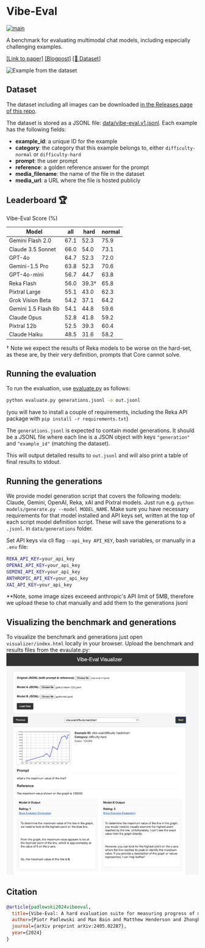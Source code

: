 # Vibe-Eval

[![main](https://github.com/reka-ai/reka-vibe-eval/actions/workflows/actions.yml/badge.svg)](https://github.com/reka-ai/reka-vibe-eval/actions/workflows/actions.yml)

A benchmark for evaluating multimodal chat models, including especially challenging examples.

[[Link to paper]](https://publications.reka.ai/reka-vibe-eval.pdf) [[Blogpost]](https://www.reka.ai/news/vibe-eval) [[🤗 Dataset]](https://huggingface.co/datasets/RekaAI/VibeEval)

![Example from the dataset](figure.png)

## Dataset

The dataset including all images can be downloaded [in the Releases page of this repo](https://github.com/reka-ai/reka-vibe-eval/releases/tag/v1.0.0).

The dataset is stored as a JSONL file: [data/vibe-eval.v1.jsonl](data/vibe-eval.v1.jsonl).
Each example has the following fields:

- **example_id**: a unique ID for the example
- **category**: the category that this example belongs to, either `difficulty-normal` or `difficulty-hard`
- **prompt**: the user prompt
- **reference**: a golden reference answer for the prompt
- **media_filename**: the name of the file in the dataset
- **media_url**: a URL where the file is hosted publicly

## Leaderboard 🏆

Vibe-Eval Score (%)

| Model               | all    | hard  | normal|
|---------------------|--------|-------|-------|
| Gemini Flash 2.0    | 67.1   | 52.3  | 75.9  |
| Claude 3.5 Sonnet   | 66.0   | 54.0  | 73.1  |
| GPT-4o              | 64.7   | 52.3  | 72.0  |
| Gemini-1.5 Pro      | 63.8   | 52.3  | 70.6  |
| GPT-4o-mini         | 56.7   | 44.7  | 63.8  |
| Reka Flash          | 56.0   | 39.3† | 65.8  |
| Pixtral Large       | 55.1   | 43.0  | 62.3  |
| Grok Vision Beta    | 54.2   | 37.1  | 64.2  |
| Gemini 1.5 Flash 8b | 54.1   | 44.8  | 59.6  |
| Claude Opus         | 52.8   | 41.8  | 59.2  |
| Pixtral 12b         | 52.5   | 39.3  | 60.4  |
| Claude Haiku        | 48.5   | 31.6  | 58.2  |


† Note we expect the results of Reka models to be worse on the hard-set, as these are, by their very definition, prompts that Core cannot solve.

## Running the evaluation

To run the evaluation, use [evaluate.py](evaluate.py) as follows:

```bash
python evaluate.py generations.jsonl -o out.jsonl
```

(you will have to install a couple of requirements, including the Reka API package with `pip install -r requirements.txt`)

The `generations.jsonl` is expected to contain model generations. It should be a JSONL file where each line is a JSON object with keys `"generation"` and `"example_id"` (matching the dataset).

This will output detailed results to `out.jsonl` and will also print a table of final results to stdout.

## Running the generations

We provide model generation script that covers the following models: Claude, Gemini, OpenAI, Reka, xAI and Pixtral models. Just run e.g. `python models/generate.py --model MODEL_NAME`. Make sure you have necessary requirements for that model installed and API keys set, written at the top of each script model definition script. These will save the generations to a `.jsonl`. in `data/generations` folder.

Set API keys via cli flag `--api_key API_KEY`, bash variables, or manually in a `.env` file:

```bash
REKA_API_KEY=your_api_key
OPENAI_API_KEY=your_api_key
GEMINI_API_KEY=your_api_key
ANTHROPIC_API_KEY=your_api_key
XAI_API_KEY=your_api_key
```

**Note, some image sizes exceeed anthropic's API limit of 5MB, therefore we upload these to chat manually and add them to the generations jsonl

## Visualizing the benchmark and generations

To visualize the benchmark and generations just open `visualizer/index.html` locally in your browser. Upload the benchmark and results files from the evaulate.py:
![Visualizer](visualizer.jpeg)

## Citation

```bibtex
@article{padlewski2024vibeeval,
  title={Vibe-Eval: A hard evaluation suite for measuring progress of multimodal language models},
  author={Piotr Padlewski and Max Bain and Matthew Henderson and Zhongkai Zhu and Nishant Relan and Hai Pham and Donovan Ong and Kaloyan Aleksiev and Aitor Ormazabal and Samuel Phua and Ethan Yeo and Eugenie Lamprecht and Qi Liu and Yuqi Wang and Eric Chen and Deyu Fu and Lei Li and Che Zheng and Cyprien de Masson d'Autume and Dani Yogatama and Mikel Artetxe and Yi Tay},
  journal={arXiv preprint arXiv:2405.02287},
  year={2024}
}
```
